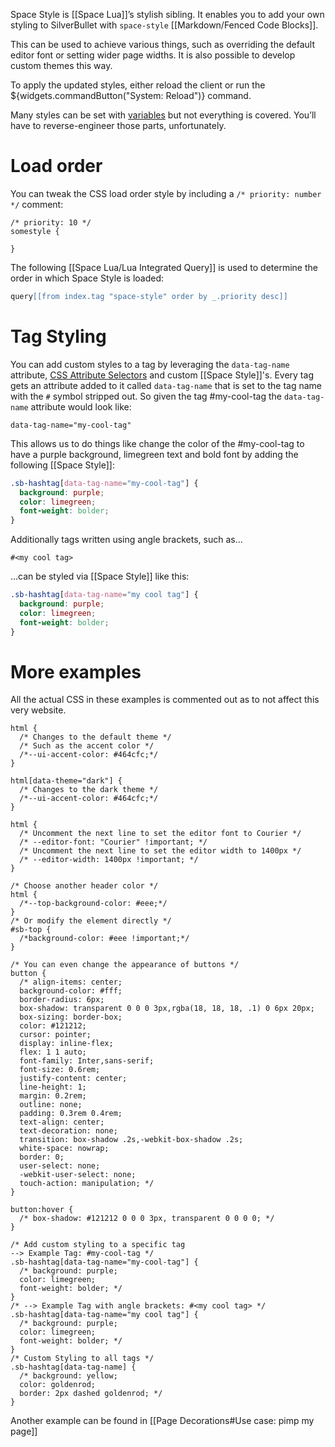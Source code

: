 Space Style is [[Space Lua]]’s stylish sibling. It enables you to add your own styling to SilverBullet with `space-style` [[Markdown/Fenced Code Blocks]].

This can be used to achieve various things, such as overriding the default editor font or setting wider page widths. It is also possible to develop custom themes this way.

To apply the updated styles, either reload the client or run the ${widgets.commandButton("System: Reload")} command.

Many styles can be set with [variables](https://github.com/silverbulletmd/silverbullet/blob/main/client/styles/theme.scss) but not everything is covered. You’ll have to reverse-engineer those parts, unfortunately.

# Load order
You can tweak the CSS load order style by including a `/* priority: number */` comment:

```space-style
/* priority: 10 */
somestyle {

}
```

The following [[Space Lua/Lua Integrated Query]] is used to determine the order in which Space Style is loaded:

```lua
query[[from index.tag "space-style" order by _.priority desc]]
```

# Tag Styling
You can add custom styles to a tag by leveraging the `data-tag-name` attribute, [CSS Attribute Selectors](https://developer.mozilla.org/en-US/docs/Web/CSS/Attribute_selectors) and custom [[Space Style]]'s. Every tag gets an attribute added to it called `data-tag-name` that is set to the tag name with the `#` symbol stripped out. So given the tag #my-cool-tag the `data-tag-name` attribute would look like:

    data-tag-name="my-cool-tag"

This allows us to do things like change the color of the #my-cool-tag
to have a purple background, limegreen text and bold font by adding the following [[Space Style]]:

```css
.sb-hashtag[data-tag-name="my-cool-tag"] {
  background: purple;
  color: limegreen;
  font-weight: bolder;
}
```

Additionally tags written using angle brackets, such as...

    #<my cool tag>

...can be styled via [[Space Style]] like this:
```css
.sb-hashtag[data-tag-name="my cool tag"] {
  background: purple;
  color: limegreen;
  font-weight: bolder;
}
```
# More examples
All the actual CSS in these examples is commented out as to not affect this very website.
```space-style
html {
  /* Changes to the default theme */
  /* Such as the accent color */
  /*--ui-accent-color: #464cfc;*/
}

html[data-theme="dark"] {
  /* Changes to the dark theme */
  /*--ui-accent-color: #464cfc;*/
}

html {
  /* Uncomment the next line to set the editor font to Courier */
  /* --editor-font: "Courier" !important; */
  /* Uncomment the next line to set the editor width to 1400px */
  /* --editor-width: 1400px !important; */
}

/* Choose another header color */
html {
  /*--top-background-color: #eee;*/
}
/* Or modify the element directly */
#sb-top {
  /*background-color: #eee !important;*/
}

/* You can even change the appearance of buttons */
button {
  /* align-items: center;
  background-color: #fff;
  border-radius: 6px;
  box-shadow: transparent 0 0 0 3px,rgba(18, 18, 18, .1) 0 6px 20px;
  box-sizing: border-box;
  color: #121212;
  cursor: pointer;
  display: inline-flex;
  flex: 1 1 auto;
  font-family: Inter,sans-serif;
  font-size: 0.6rem;
  justify-content: center;
  line-height: 1;
  margin: 0.2rem;
  outline: none;
  padding: 0.3rem 0.4rem;
  text-align: center;
  text-decoration: none;
  transition: box-shadow .2s,-webkit-box-shadow .2s;
  white-space: nowrap;
  border: 0;
  user-select: none;
  -webkit-user-select: none;
  touch-action: manipulation; */
}

button:hover {
  /* box-shadow: #121212 0 0 0 3px, transparent 0 0 0 0; */
}

/* Add custom styling to a specific tag
--> Example Tag: #my-cool-tag */
.sb-hashtag[data-tag-name="my-cool-tag"] {
  /* background: purple;
  color: limegreen;
  font-weight: bolder; */
}
/* --> Example Tag with angle brackets: #<my cool tag> */
.sb-hashtag[data-tag-name="my cool tag"] {
  /* background: purple;
  color: limegreen;
  font-weight: bolder; */
}
/* Custom Styling to all tags */
.sb-hashtag[data-tag-name] {
  /* background: yellow;
  color: goldenrod;
  border: 2px dashed goldenrod; */
}
```

Another example can be found in [[Page Decorations#Use case: pimp my page]]
